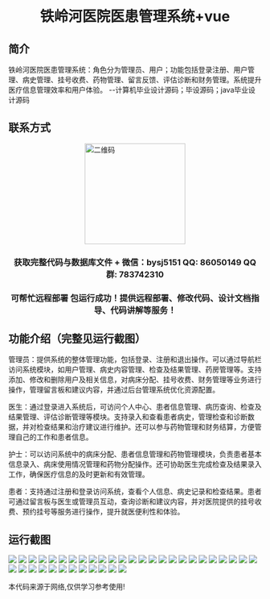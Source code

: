 <p><h1 align="center">铁岭河医院医患管理系统+vue</h1></p>

## 简介
铁岭河医院医患管理系统：角色分为管理员、用户；功能包括登录注册、用户管理、病史管理、挂号收费、药物管理、留言反馈、评估诊断和财务管理。系统提升医疗信息管理效率和用户体验。    --计算机毕业设计源码；毕设源码；java毕业设计源码


## 联系方式
<img src="https://bs-1329754181.cos.ap-shanghai.myqcloud.com/wx.jpg" alt="二维码" style="display: block; margin: 0 auto;" width="200px">
<p><h3 align="center">获取完整代码与数据库文件 + 微信：bysj5151 QQ: 86050149 QQ群: 783742310</h3></p>
<p><h3 align="center">可帮忙远程部署 包运行成功！提供远程部署、修改代码、设计文档指导、代码讲解等服务！</h3></p>

## 功能介绍（完整见运行截图）
管理员：提供系统的整体管理功能，包括登录、注册和退出操作。可以通过导航栏访问系统模块，如用户管理、病史内容管理、检查及结果管理、药房管理等。支持添加、修改和删除用户及相关信息，对病床分配、挂号收费、财务管理等业务进行操作，管理留言板和建议内容，并通过后台管理系统优化资源配置。

医生：通过登录进入系统后，可访问个人中心、患者信息管理、病历查询、检查及结果管理、评估诊断管理等模块。支持录入和查看患者病史，管理检查和诊断数据，并对检查结果和治疗建议进行维护。还可以参与药物管理和财务结算，方便管理自己的工作和患者信息。

护士：可以访问系统中的病床分配、患者信息管理和药物管理模块，负责患者基本信息录入、病床使用情况管理和药物分配操作。还可协助医生完成检查及结果录入工作，确保医疗信息的及时更新和有效管理。

患者：支持通过注册和登录访问系统，查看个人信息、病史记录和检查结果。患者可通过留言板与医生或管理员互动，查询诊断和建议内容，并对医院提供的挂号收费、预约挂号等服务进行操作，提升就医便利性和体验。


## 运行截图
![](https://bs-1329754181.cos.ap-shanghai.myqcloud.com/ssm/TielingHeHospitalPatientManagementSystem/img/001.jpg)
![](https://bs-1329754181.cos.ap-shanghai.myqcloud.com/ssm/TielingHeHospitalPatientManagementSystem/img/002.jpg)
![](https://bs-1329754181.cos.ap-shanghai.myqcloud.com/ssm/TielingHeHospitalPatientManagementSystem/img/003.jpg)
![](https://bs-1329754181.cos.ap-shanghai.myqcloud.com/ssm/TielingHeHospitalPatientManagementSystem/img/004.jpg)
![](https://bs-1329754181.cos.ap-shanghai.myqcloud.com/ssm/TielingHeHospitalPatientManagementSystem/img/005.jpg)
![](https://bs-1329754181.cos.ap-shanghai.myqcloud.com/ssm/TielingHeHospitalPatientManagementSystem/img/006.jpg)
![](https://bs-1329754181.cos.ap-shanghai.myqcloud.com/ssm/TielingHeHospitalPatientManagementSystem/img/007.jpg)
![](https://bs-1329754181.cos.ap-shanghai.myqcloud.com/ssm/TielingHeHospitalPatientManagementSystem/img/008.jpg)
![](https://bs-1329754181.cos.ap-shanghai.myqcloud.com/ssm/TielingHeHospitalPatientManagementSystem/img/009.jpg)
![](https://bs-1329754181.cos.ap-shanghai.myqcloud.com/ssm/TielingHeHospitalPatientManagementSystem/img/010.jpg)
![](https://bs-1329754181.cos.ap-shanghai.myqcloud.com/ssm/TielingHeHospitalPatientManagementSystem/img/011.jpg)
![](https://bs-1329754181.cos.ap-shanghai.myqcloud.com/ssm/TielingHeHospitalPatientManagementSystem/img/012.jpg)
![](https://bs-1329754181.cos.ap-shanghai.myqcloud.com/ssm/TielingHeHospitalPatientManagementSystem/img/013.jpg)
![](https://bs-1329754181.cos.ap-shanghai.myqcloud.com/ssm/TielingHeHospitalPatientManagementSystem/img/014.jpg)
![](https://bs-1329754181.cos.ap-shanghai.myqcloud.com/ssm/TielingHeHospitalPatientManagementSystem/img/015.jpg)
![](https://bs-1329754181.cos.ap-shanghai.myqcloud.com/ssm/TielingHeHospitalPatientManagementSystem/img/016.jpg)
![](https://bs-1329754181.cos.ap-shanghai.myqcloud.com/ssm/TielingHeHospitalPatientManagementSystem/img/017.jpg)
![](https://bs-1329754181.cos.ap-shanghai.myqcloud.com/ssm/TielingHeHospitalPatientManagementSystem/img/018.jpg)
![](https://bs-1329754181.cos.ap-shanghai.myqcloud.com/ssm/TielingHeHospitalPatientManagementSystem/img/019.jpg)
![](https://bs-1329754181.cos.ap-shanghai.myqcloud.com/ssm/TielingHeHospitalPatientManagementSystem/img/020.jpg)
![](https://bs-1329754181.cos.ap-shanghai.myqcloud.com/ssm/TielingHeHospitalPatientManagementSystem/img/021.jpg)
![](https://bs-1329754181.cos.ap-shanghai.myqcloud.com/ssm/TielingHeHospitalPatientManagementSystem/img/022.jpg)
![](https://bs-1329754181.cos.ap-shanghai.myqcloud.com/ssm/TielingHeHospitalPatientManagementSystem/img/023.jpg)
![](https://bs-1329754181.cos.ap-shanghai.myqcloud.com/ssm/TielingHeHospitalPatientManagementSystem/img/024.jpg)
![](https://bs-1329754181.cos.ap-shanghai.myqcloud.com/ssm/TielingHeHospitalPatientManagementSystem/img/025.jpg)
![](https://bs-1329754181.cos.ap-shanghai.myqcloud.com/ssm/TielingHeHospitalPatientManagementSystem/img/026.jpg)
![](https://bs-1329754181.cos.ap-shanghai.myqcloud.com/ssm/TielingHeHospitalPatientManagementSystem/img/027.jpg)
![](https://bs-1329754181.cos.ap-shanghai.myqcloud.com/ssm/TielingHeHospitalPatientManagementSystem/img/028.jpg)
![](https://bs-1329754181.cos.ap-shanghai.myqcloud.com/ssm/TielingHeHospitalPatientManagementSystem/img/029.jpg)
![](https://bs-1329754181.cos.ap-shanghai.myqcloud.com/ssm/TielingHeHospitalPatientManagementSystem/img/030.jpg)
![](https://bs-1329754181.cos.ap-shanghai.myqcloud.com/ssm/TielingHeHospitalPatientManagementSystem/img/031.jpg)
![](https://bs-1329754181.cos.ap-shanghai.myqcloud.com/ssm/TielingHeHospitalPatientManagementSystem/img/032.jpg)
![](https://bs-1329754181.cos.ap-shanghai.myqcloud.com/ssm/TielingHeHospitalPatientManagementSystem/img/033.jpg)
![](https://bs-1329754181.cos.ap-shanghai.myqcloud.com/ssm/TielingHeHospitalPatientManagementSystem/img/034.jpg)
![](https://bs-1329754181.cos.ap-shanghai.myqcloud.com/ssm/TielingHeHospitalPatientManagementSystem/img/035.jpg)
![](https://bs-1329754181.cos.ap-shanghai.myqcloud.com/ssm/TielingHeHospitalPatientManagementSystem/img/036.jpg)
![](https://bs-1329754181.cos.ap-shanghai.myqcloud.com/ssm/TielingHeHospitalPatientManagementSystem/img/037.jpg)

<p>本代码来源于网络,仅供学习参考使用!</p>
